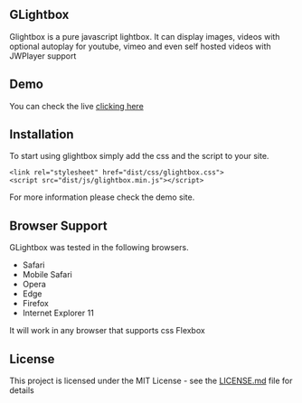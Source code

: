 ## GLightbox

Glightbox is a pure javascript lightbox. It can display images, videos with optional autoplay for youtube, vimeo and even self hosted videos with JWPlayer support

## Demo
You can check the live [clicking here](http://glightbox.mcstudios.com.mx/)

## Installation

To start using glightbox simply add the css and the script to your site.

```
<link rel="stylesheet" href="dist/css/glightbox.css">
<script src="dist/js/glightbox.min.js"></script>
```

For more information please check the demo site.

## Browser Support

GLightbox was tested in the following browsers.
- Safari
- Mobile Safari
- Opera
- Edge
- Firefox
- Internet Explorer 11

It will work in any browser that supports css Flexbox

## License

This project is licensed under the MIT License - see the [LICENSE.md](LICENSE.md) file for details